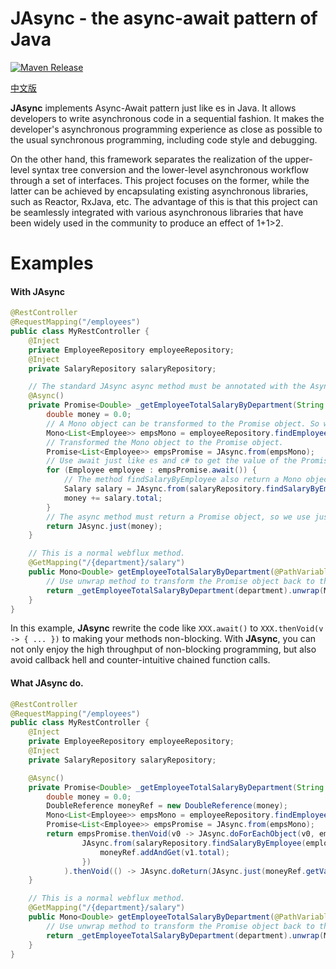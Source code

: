 JAsync - the async-await pattern of Java
===============

[![Maven Release][maven-shield]][maven-link]

[中文版](/README_CN.md)

**JAsync** implements Async-Await pattern just like es in Java. 
It allows developers to write asynchronous code in a sequential fashion.
It makes the developer's asynchronous programming experience as close as possible to the usual synchronous programming, including code style and debugging.

On the other hand, this framework separates the realization of the upper-level syntax tree conversion and the lower-level asynchronous workflow through a set of interfaces. This project focuses on the former, while the latter can be achieved by encapsulating existing asynchronous libraries, such as Reactor, RxJava, etc.
The advantage of this is that this project can be seamlessly integrated with various asynchronous libraries that have been widely used in the community to produce an effect of 1+1>2.

Examples
=======
#### With JAsync
```java
@RestController
@RequestMapping("/employees")
public class MyRestController {
    @Inject
    private EmployeeRepository employeeRepository;
    @Inject
    private SalaryRepository salaryRepository;

    // The standard JAsync async method must be annotated with the Async annotation, and return a Promise object.
    @Async()
    private Promise<Double> _getEmployeeTotalSalaryByDepartment(String department) {
        double money = 0.0;
        // A Mono object can be transformed to the Promise object. So we get a Mono object first.
        Mono<List<Employee>> empsMono = employeeRepository.findEmployeeByDepartment(department);
        // Transformed the Mono object to the Promise object.
        Promise<List<Employee>> empsPromise = JAsync.from(empsMono);
        // Use await just like es and c# to get the value of the Promise without blocking the current thread.
        for (Employee employee : empsPromise.await()) {
            // The method findSalaryByEmployee also return a Mono object. We transform it to the Promise just like above. And then await to get the result.
            Salary salary = JAsync.from(salaryRepository.findSalaryByEmployee(employee.id)).await();
            money += salary.total;
        }
        // The async method must return a Promise object, so we use just method to wrap the result to a Promise.
        return JAsync.just(money);
    }

    // This is a normal webflux method.
    @GetMapping("/{department}/salary")
    public Mono<Double> getEmployeeTotalSalaryByDepartment(@PathVariable String department) { 
        // Use unwrap method to transform the Promise object back to the Mono object.
        return _getEmployeeTotalSalaryByDepartment(department).unwrap(Mono.class);
    }
}
```
In this example, **JAsync** rewrite the code like `XXX.await()` to `XXX.thenVoid(v -> { ... })` to making your methods non-blocking.
With **JAsync**, you can not only enjoy the high throughput of non-blocking programming, but also avoid callback hell and counter-intuitive chained function calls.

#### What JAsync do.
```java
@RestController
@RequestMapping("/employees")
public class MyRestController {
    @Inject
    private EmployeeRepository employeeRepository;
    @Inject
    private SalaryRepository salaryRepository;

    @Async()
    private Promise<Double> _getEmployeeTotalSalaryByDepartment(String department) {
        double money = 0.0;
        DoubleReference moneyRef = new DoubleReference(money);
        Mono<List<Employee>> empsMono = employeeRepository.findEmployeeByDepartment(department);
        Promise<List<Employee>> empsPromise = JAsync.from(empsMono);
        return empsPromise.thenVoid(v0 -> JAsync.doForEachObject(v0, employee -> 
                JAsync.from(salaryRepository.findSalaryByEmployee(employee.id)).thenVoid(v1 -> {
                    moneyRef.addAndGet(v1.total);
                })
            ).thenVoid(() -> JAsync.doReturn(JAsync.just(moneyRef.getValue())))).catchReturn();
    }

    // This is a normal webflux method.
    @GetMapping("/{department}/salary")
    public Mono<Double> getEmployeeTotalSalaryByDepartment(@PathVariable String department) { 
        // Use unwrap method to transform the Promise object back to the Mono object.
        return _getEmployeeTotalSalaryByDepartment(department).unwrap(Mono.class);
    }
}
```

[maven-shield]: https://img.shields.io/maven-central/v/io.github.vipcxj/jasync-parent.png
[maven-link]: https://search.maven.org/artifact/io.github.vipcxj/jasync-parent